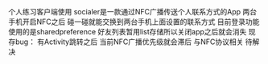 个人练习客户端使用
socialer是一款通过NFC广播传送个人联系方式的App 两台手机开启NFC之后 碰一碰就能交换到两台手机上面设置的联系方式
目前登录功能使用的是sharedpreference 好友列表暂用list存储所以关闭app之后就会消失
现存bug：
有Activity跳转之后 当前NFC广播优先级就会滞后 与NFC协议相关 待解决